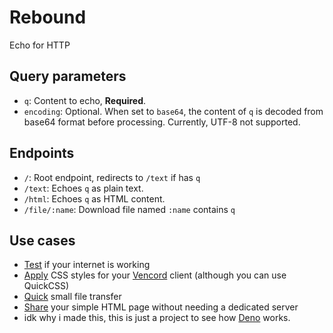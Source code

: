 # Rebound
Echo for HTTP

## Query parameters
- `q`: Content to echo, **Required**.
- `encoding`: Optional. When set to `base64`, the content of `q` is decoded from base64 format before processing. Currently, UTF-8 not supported.

## Endpoints
- `/`: Root endpoint, redirects to `/text` if has `q`
- `/text`: Echoes `q` as plain text.
- `/html`: Echoes `q` as HTML content.
- `/file/:name`: Download file named `:name` contains `q`

## Use cases
- [Test](https://rebound.deno.dev/?q=Your%20internet%20is%20working%21) if your internet is working
- [Apply](https://rebound.deno.dev/text?q=%40import%20url%28%27https%3A%2F%2Ffonts.googleapis.com%2Fcss2%3Ffamily%3DUbuntu%26display%3Dswap%27%29%3B%2A%7Bfont-family%3A%22Ubuntu%22%20%21important%7D) CSS styles for your [Vencord](https://vencord.dev/) client (although you can use QuickCSS)
- [Quick](https://rebound.deno.dev/file/lorem-ipsum.txt?q=Lorem%20ipsum%20dolor%20sit%20amet%2C%20consectetur%20adipiscing%20elit.) small file transfer
- [Share](https://rebound.deno.dev/html?q=PGlmcmFtZSBzcmM9Imh0dHBzOi8vd3d3LnlvdXR1YmUuY29tL2VtYmVkL2RRdzR3OVdnWGNRP2F1dG9wbGF5PTEmbG9vcD0xIiB3aWR0aD0iODAwIiBoZWlnaHQ9IjQ1MCIgZnJhbWVib3JkZXI9IjAiPjwvaWZyYW1lPg==&encoding=base64) your simple HTML page without needing a dedicated server
- idk why i made this, this is just a project to see how [Deno](https://deno.dev) works.